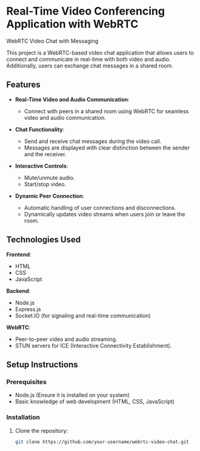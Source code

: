 
# Real-Time Video Conferencing Application with WebRTC
WebRTC Video Chat with Messaging

This project is a WebRTC-based video chat application that allows users to connect and communicate in real-time with both video and audio. Additionally, users can exchange chat messages in a shared room.

## Features

- **Real-Time Video and Audio Communication**:
  - Connect with peers in a shared room using WebRTC for seamless video and audio communication.

- **Chat Functionality**:
  - Send and receive chat messages during the video call.
  - Messages are displayed with clear distinction between the sender and the receiver.

- **Interactive Controls**:
  - Mute/unmute audio.
  - Start/stop video.

- **Dynamic Peer Connection**:
  - Automatic handling of user connections and disconnections.
  - Dynamically updates video streams when users join or leave the room.

## Technologies Used

**Frontend**:
- HTML
- CSS
- JavaScript

**Backend**:
- Node.js
- Express.js
- Socket.IO (for signaling and real-time communication)

**WebRTC**:
- Peer-to-peer video and audio streaming.
- STUN servers for ICE (Interactive Connectivity Establishment).

## Setup Instructions

### Prerequisites

- Node.js (Ensure it is installed on your system)
- Basic knowledge of web development (HTML, CSS, JavaScript)

### Installation

1. Clone the repository:
   ```bash
   git clone https://github.com/your-username/webrtc-video-chat.git
